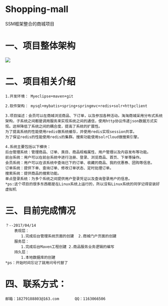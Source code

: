 # Shopping-mall
SSM框架整合的商城项目

# 一、项目整体架构 #

![](http://i.imgur.com/SCDQKsE.png)

# 二、项目相关介绍 #
	1.开发环境： Myeclipse+maven+git
	
	2.软件架构： mysql+mybatis+spring+springmvc+redis+solr+httpclient
	
	3.项目描述：会员可以在商城浏览商品、下订单，以及参加各种活动。淘淘商城采用分布式系统架构，子系统之间都是调用服务来实现系统之间的通信，使用http协议传递json数据方式实现。这样降低了系统之间的耦合度，提高了系统的扩展性。
	为了提高系统的性能使用redis做系统缓存，并使用redis实现session共享。
	为了保证redis的性能使用redis的集群。搜索功能使用solrCloud做搜索引擎。

	4.系统主要包括以下模块：
	后台管理系统：管理商品、订单、类目、商品规格属性、用户管理以及内容发布等功能。
	前台系统：用户可以在前台系统中进行注册、登录、浏览商品、首页、下单等操作。
	会员系统：用户可以在该系统中查询已下的订单、收藏的商品、我的优惠券、团购等信息。
	订单系统：提供下单、查询订单、修改订单状态、定时处理订单。
	搜索系统：提供商品的搜索功能。
	单点登录系统：为多个系统之间提供用户登录凭证以及查询登录用户的信息。
	*ps:这个项目的很多东西都是在Linux系统上运行的，所以没有Linux系统的同学记得安装好虚拟机
# 三、目前完成情况 #

	？--2017/04/14 
		表现层：
		   1.完成后台管理系统页面的创建  2.商城门户页面的创建
		服务层：
		   1.完成后台Maven工程创建 2.商品服务业务逻辑的编写
		持久层：
		   1.本地数据库的创建
    *ps：开始时间忘记了就用问号代替了

# 四、联系方式： #
   
   	邮箱：18279188803@163.com       QQ：1163066506


